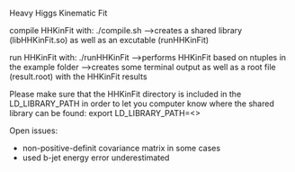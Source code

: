 Heavy Higgs Kinematic Fit

compile HHKinFit with:   ./compile.sh
  -->creates a shared library (libHHKinFit.so) as well as an excutable (runHHKinFit)

run HHKinFit with:       ./runHHKinFit
  -->performs HHKinFit based on ntuples in the example folder
  -->creates some terminal output as well as a root file (result.root) with the HHKinFit results

Please make sure that the HHKinFit directory is included in the LD_LIBRARY_PATH in order to let
you computer know where the shared library can be found:
export LD_LIBRARY_PATH=<<PATH TO DIRECTORY>>

Open issues:
* non-positive-definit covariance matrix in some cases
* used b-jet energy error underestimated
